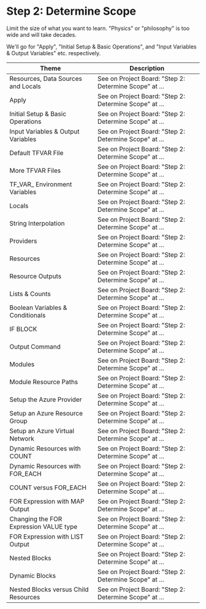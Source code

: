 # Step 2: Determine Scope

Limit the size of what you want to learn. "Physics" or "philosophy" is too wide and will take decades.

We'll go for "Apply", "Initial Setup & Basic Operations", and "Input Variables & Output Variables" etc. respectively.

| Theme | Description |
| -- | -- |
| Resources, Data Sources and Locals | See on Project Board: "Step 2: Determine Scope" at ... |
| Apply | See on Project Board: "Step 2: Determine Scope" at ... |
| Initial Setup & Basic Operations | See on Project Board: "Step 2: Determine Scope" at ... |
| Input Variables & Output Variables | See on Project Board: "Step 2: Determine Scope" at ... |
| Default TFVAR File | See on Project Board: "Step 2: Determine Scope" at ... |
| More TFVAR Files | See on Project Board: "Step 2: Determine Scope" at ... |
| TF_VAR_ Environment Variables | See on Project Board: "Step 2: Determine Scope" at ... |
| Locals | See on Project Board: "Step 2: Determine Scope" at ... |
| String Interpolation | See on Project Board: "Step 2: Determine Scope" at ... |
| Providers | See on Project Board: "Step 2: Determine Scope" at ... |
| Resources | See on Project Board: "Step 2: Determine Scope" at ... |
| Resource Outputs | See on Project Board: "Step 2: Determine Scope" at ... |
| Lists & Counts | See on Project Board: "Step 2: Determine Scope" at ... |
| Boolean Variables & Conditionals | See on Project Board: "Step 2: Determine Scope" at ... |
| IF BLOCK | See on Project Board: "Step 2: Determine Scope" at ... |
| Output Command | See on Project Board: "Step 2: Determine Scope" at ... |
| Modules | See on Project Board: "Step 2: Determine Scope" at ... |
| Module Resource Paths | See on Project Board: "Step 2: Determine Scope" at ... |
| Setup the Azure Provider | See on Project Board: "Step 2: Determine Scope" at ... |
| Setup an Azure Resource Group | See on Project Board: "Step 2: Determine Scope" at ... |
| Setup an Azure Virtual Network | See on Project Board: "Step 2: Determine Scope" at ... |
| Dynamic Resources with COUNT | See on Project Board: "Step 2: Determine Scope" at ... |
| Dynamic Resources with FOR_EACH | See on Project Board: "Step 2: Determine Scope" at ... |
| COUNT versus FOR_EACH | See on Project Board: "Step 2: Determine Scope" at ... |
| FOR Expression with MAP Output | See on Project Board: "Step 2: Determine Scope" at ... |
| Changing the FOR Expression VALUE type | See on Project Board: "Step 2: Determine Scope" at ... |
| FOR Expression with LIST Output | See on Project Board: "Step 2: Determine Scope" at ... |
| Nested Blocks | See on Project Board: "Step 2: Determine Scope" at ... |
| Dynamic Blocks | See on Project Board: "Step 2: Determine Scope" at ... |
| Nested Blocks versus Child Resources | See on Project Board: "Step 2: Determine Scope" at ... |
